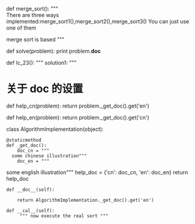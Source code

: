 def merge_sort():
   """  
   There are three ways implemented:merge_sort1(),merge_sort2(),merge_sort3()
   You can just use one of them

   merge sort is based
   """


def solve(problem):
   print problem.__doc__


def lc_23():
   """
   solution1:
   """


# 关于 doc 的设置

def help_cn(problem):
    return problem._get_doc().get('en')


def help_en(problem):
    return problem._get_doc().get('cn')

class AlgorithmImplementation(object):

    @staticmethod
    def _get_doc():
        doc_cn = """
      some chinese illustration"""
        doc_en = """
some english illustration"""
        help_doc = {'cn': doc_cn, 'en': doc_en}
        return help_doc

    def __doc__(self):

        return AlgorithmImplementation._get_doc().get('en')

    def __cal__(self):
         """ now execute the real sort """ 

